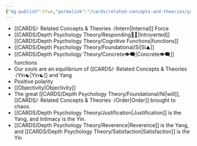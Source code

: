 ```yaml
---
{"dg-publish":true,"permalink":"/cards/related-concepts-and-theories/yang/","created":"2023-01-19T14:39:23.534+01:00","updated":"2023-05-27T15:34:45.279+02:00"}
---
```



- [[CARDS/· Related Concepts & Theories ·/Intern\|Internal]] Force
- [[CARDS/Depth Psychology Theory/Responding🧘‍♂️\|Introverted]] [[CARDS/Depth Psychology Theory/Cognitive Functions\|functions]] 
- [[CARDS/Depth Psychology Theory/Foundational/Si\|Si⛰️]]
- [[CARDS/Depth Psychology Theory/Concrete👁️‍🗨️\|Concrete👁️‍🗨️]] functions 
- Our souls are an equilibrium of [[CARDS/· Related Concepts & Theories ·/Yin☯️\|Yin☯️]] and Yang
- Positive polarity
- [[Objectivity\|Objectivity]]
- The great [[CARDS/Depth Psychology Theory/Foundational/Ni\|will]], [[CARDS/· Related Concepts & Theories ·/Order\|Order]] brought to chaos.
- [[CARDS/Depth Psychology Theory/Justification\|Justification]] is the Yang, and Intimacy is the Yin.
- [[CARDS/Depth Psychology Theory/Reverence\|Reverence]] is the Yang, and [[CARDS/Depth Psychology Theory/Satisfaction\|Satisfaction]] is the Yin 

